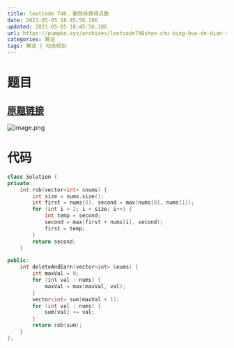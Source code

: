 ```yaml
---
title: leetcode 740. 删除并获得点数 
date: 2021-05-05 18:45:56.186
updated: 2021-05-05 18:45:56.186
url: https://pumpkn.xyz/archives/leetcode740shan-chu-bing-huo-de-dian-shu-
categories: 算法
tags: 算法 | 动态规划
---
```


# 题目
## [原题链接](https://leetcode-cn.com/problems/delete-and-earn/)
![image.png](https://pumpkn.xyz/upload/2021/05/image-382dd75ee56e4463a8d05890355d9d19.png)

# 代码

```c++
class Solution {
private:
    int rob(vector<int> &nums) {
        int size = nums.size();
        int first = nums[0], second = max(nums[0], nums[1]);
        for (int i = 2; i < size; i++) {
            int temp = second;
            second = max(first + nums[i], second);
            first = temp;
        }
        return second;
    }

public:
    int deleteAndEarn(vector<int> &nums) {
        int maxVal = 0;
        for (int val : nums) {
            maxVal = max(maxVal, val);
        }
        vector<int> sum(maxVal + 1);
        for (int val : nums) {
            sum[val] += val;
        }
        return rob(sum);
    }
};

```